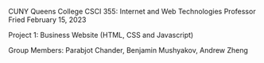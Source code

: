 CUNY Queens College
CSCI 355: Internet and Web Technologies 
Professor Fried
February 15, 2023

Project 1: Business Website (HTML, CSS and Javascript)

Group Members: Parabjot Chander, Benjamin Mushyakov, Andrew Zheng